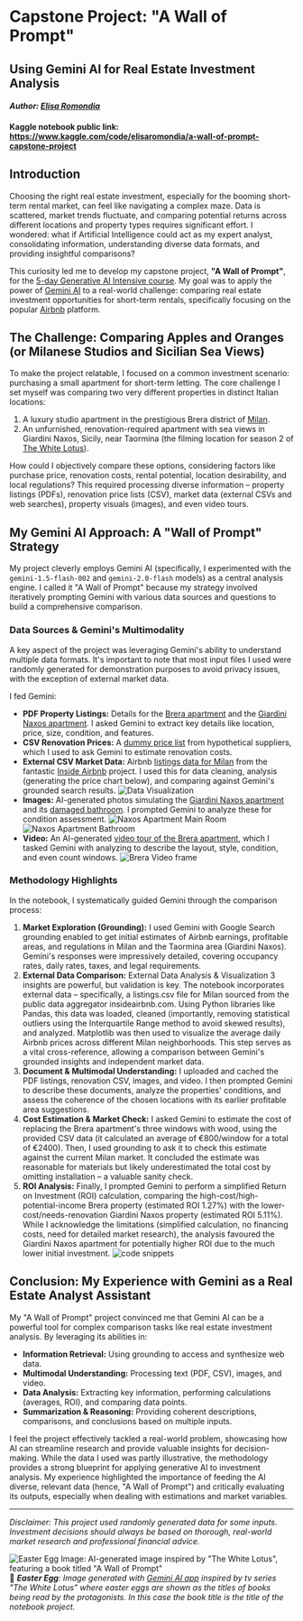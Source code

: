 # Capstone Project: "A Wall of Prompt"
## Using Gemini AI for Real Estate Investment Analysis
#### _Author: [Elisa Romondia](https://elisaromondia.it/)_
#### Kaggle notebook public link: https://www.kaggle.com/code/elisaromondia/a-wall-of-prompt-capstone-project

## Introduction

Choosing the right real estate investment, especially for the booming short-term rental market, can feel like navigating a complex maze. Data is scattered, market trends fluctuate, and comparing potential returns across different locations and property types requires significant effort. I wondered: what if Artificial Intelligence could act as my expert analyst, consolidating information, understanding diverse data formats, and providing insightful comparisons?

This curiosity led me to develop my capstone project, **"A Wall of Prompt"**, for the [5-day Generative AI Intensive course](https://rsvp.withgoogle.com/events/google-generative-ai-intensive). My goal was to apply the power of [Gemini AI](https://gemini.google.com/) to a real-world challenge: comparing real estate investment opportunities for short-term rentals, specifically focusing on the popular [Airbnb](https://www.airbnb.com/) platform.

## The Challenge: Comparing Apples and Oranges (or Milanese Studios and Sicilian Sea Views)

To make the project relatable, I focused on a common investment scenario: purchasing a small apartment for short-term letting. The core challenge I set myself was comparing two very different properties in distinct Italian locations:

1.  A luxury studio apartment in the prestigious Brera district of [Milan](https://en.wikipedia.org/wiki/Milan).
2.  An unfurnished, renovation-required apartment with sea views in Giardini Naxos, Sicily, near Taormina (the filming location for season 2 of [The White Lotus](https://en.wikipedia.org/wiki/The_White_Lotus_season_2)).

How could I objectively compare these options, considering factors like purchase price, renovation costs, rental potential, location desirability, and local regulations? This required processing diverse information – property listings (PDFs), renovation price lists (CSV), market data (external CSVs and web searches), property visuals (images), and even video tours.

## My Gemini AI Approach: A "Wall of Prompt" Strategy

My project cleverly employs Gemini AI (specifically, I experimented with the `gemini-1.5-flash-002` and `gemini-2.0-flash` models) as a central analysis engine. I called it "A Wall of Prompt" because my strategy involved iteratively prompting Gemini with various data sources and questions to build a comprehensive comparison.

### Data Sources & Gemini's Multimodality

A key aspect of the project was leveraging Gemini's ability to understand multiple data formats. It's important to note that most input files I used were randomly generated for demonstration purposes to avoid privacy issues, with the exception of external market data.

I fed Gemini:

* **PDF Property Listings:** Details for the [Brera apartment](https://github.com/elicatinthebox/geminicapexp/blob/main/documents/breraapt.pdf) and the [Giardini Naxos apartment](https://github.com/elicatinthebox/geminicapexp/blob/main/documents/naxosapt.pdf). I asked Gemini to extract key details like location, price, size, condition, and features.
* **CSV Renovation Prices:** A [dummy price list](https://github.com/elicatinthebox/geminicapexp/blob/main/documents/dummy_prices.csv) from hypothetical suppliers, which I used to ask Gemini to estimate renovation costs.
* **External CSV Market Data:** Airbnb [listings data for Milan](https://data.insideairbnb.com/italy/lombardy/milan/2025-03-13/visualisations/listings.csv) from the fantastic [Inside Airbnb](https://insideairbnb.com/) project. I used this for data cleaning, analysis (generating the price chart below), and comparing against Gemini's grounded search results.
   ![Data Visualization](https://github.com/elicatinthebox/geminicapexp/raw/refs/heads/main/photos/avg_bnb_plot.jpg)
* **Images:** AI-generated photos simulating the [Giardini Naxos apartment](https://github.com/elicatinthebox/geminicapexp/raw/refs/heads/main/photos/naxosphotoa.jpg) and its [damaged bathroom](https://github.com/elicatinthebox/geminicapexp/raw/refs/heads/main/photos/naxosphotob.jpg). I prompted Gemini to analyze these for condition assessment.
    ![Naxos Apartment Main Room](https://github.com/elicatinthebox/geminicapexp/raw/refs/heads/main/photos/naxosphotoa.jpg)
    ![Naxos Apartment Bathroom](https://github.com/elicatinthebox/geminicapexp/raw/refs/heads/main/photos/naxosphotob.jpg)
* **Video:** An AI-generated [video tour of the Brera apartment](https://github.com/elicatinthebox/geminicapexp/blob/main/videos/breravideo.mp4), which I tasked Gemini with analyzing to describe the layout, style, condition, and even count windows.
  ![Brera Video frame](https://github.com/elicatinthebox/geminicapexp/raw/refs/heads/main/photos/brera_video.jpg)

### Methodology Highlights

In the notebook, I systematically guided Gemini through the comparison process:

1.  **Market Exploration (Grounding):** I used Gemini with Google Search grounding enabled to get initial estimates of Airbnb earnings, profitable areas, and regulations in Milan and the Taormina area (Giardini Naxos). Gemini's responses were impressively detailed, covering occupancy rates, daily rates, taxes, and legal requirements.
2.  **External Data Comparison:** External Data Analysis & Visualization
3 insights are powerful, but validation is key. The notebook incorporates external data – specifically, a listings.csv file for Milan sourced from the public data aggregator insideairbnb.com. Using Python libraries like Pandas, this data was loaded, cleaned (importantly, removing statistical outliers using the Interquartile Range method to avoid skewed results), and analyzed. Matplotlib was then used to visualize the average daily Airbnb prices across different Milan neighborhoods. This step serves as a vital cross-reference, allowing a comparison between Gemini's grounded insights and independent market data.
4.  **Document & Multimodal Understanding:** I uploaded and cached the PDF listings, renovation CSV, images, and video. I then prompted Gemini to describe these documents, analyze the properties' conditions, and assess the coherence of the chosen locations with its earlier profitable area suggestions.
5.  **Cost Estimation & Market Check:** I asked Gemini to estimate the cost of replacing the Brera apartment's three windows with wood, using the provided CSV data (it calculated an average of €800/window for a total of €2400). Then, I used grounding to ask it to check this estimate against the current Milan market. It concluded the estimate was reasonable for materials but likely underestimated the total cost by omitting installation – a valuable sanity check.
6.  **ROI Analysis:** Finally, I prompted Gemini to perform a simplified Return on Investment (ROI) calculation, comparing the high-cost/high-potential-income Brera property (estimated ROI 1.27%) with the lower-cost/needs-renovation Giardini Naxos property (estimated ROI 5.11%). While I acknowledge the limitations (simplified calculation, no financing costs, need for detailed market research), the analysis favoured the Giardini Naxos apartment for potentially higher ROI due to the much lower initial investment.
    ![code snippets](https://github.com/elicatinthebox/geminicapexp/raw/refs/heads/main/photos/codesnippets.png)

## Conclusion: My Experience with Gemini as a Real Estate Analyst Assistant

My "A Wall of Prompt" project convinced me that Gemini AI can be a powerful tool for complex comparison tasks like real estate investment analysis. By leveraging its abilities in:

* **Information Retrieval:** Using grounding to access and synthesize web data.
* **Multimodal Understanding:** Processing text (PDF, CSV), images, and video.
* **Data Analysis:** Extracting key information, performing calculations (averages, ROI), and comparing data points.
* **Summarization & Reasoning:** Providing coherent descriptions, comparisons, and conclusions based on multiple inputs.

I feel the project effectively tackled a real-world problem, showcasing how AI can streamline research and provide valuable insights for decision-making. While the data I used was partly illustrative, the methodology provides a strong blueprint for applying generative AI to investment analysis. My experience highlighted the importance of feeding the AI diverse, relevant data (hence, "A Wall of Prompt") and critically evaluating its outputs, especially when dealing with estimations and market variables.

---

*Disclaimer: This project used randomly generated data for some inputs. Investment decisions should always be based on thorough, real-world market research and professional financial advice.*

![Easter Egg Image: AI-generated image inspired by "The White Lotus", featuring a book titled "A Wall of Prompt"](https://github.com/elicatinthebox/geminicapexp/raw/refs/heads/main/photos/easteregg.jpg)
 🪷  _**Easter Egg**: Image generated with [Gemini AI app](https://gemini.google.com/app) inspired by tv series "The White Lotus" where easter eggs are shown as the titles of books being read by the protagonists. In this case the book title is the title of the notebook project._

